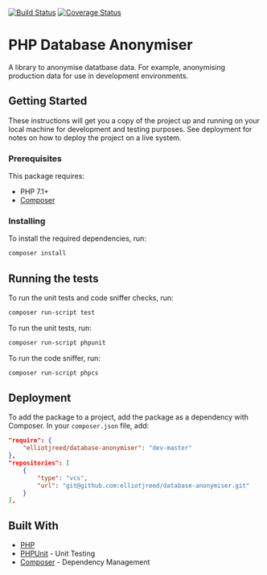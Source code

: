 [![Build Status](https://travis-ci.org/elliotjreed/database-anonymiser.svg?branch=master)](https://travis-ci.org/elliotjreed/database-anonymiser) [![Coverage Status](https://coveralls.io/repos/github/elliotjreed/database-anonymiser/badge.svg?branch=master)](https://coveralls.io/github/elliotjreed/database-anonymiser?branch=master)

# PHP Database Anonymiser

A library to anonymise datatbase data. For example, anonymising production data for use in development environments.


## Getting Started

These instructions will get you a copy of the project up and running on your local machine for development and testing purposes. See deployment for notes on how to deploy the project on a live system.


### Prerequisites

This package requires:
 - PHP 7.1+
 - [Composer](https://getcomposer.org/)


### Installing

To install the required dependencies, run:

```bash
composer install
```


## Running the tests

To run the unit tests and code sniffer checks, run:

```bash
composer run-script test
```

To run the unit tests, run:

```bash
composer run-script phpunit
```

To run the code sniffer, run:

```bash
composer run-script phpcs
```


## Deployment

To add the package to a project, add the package as a dependency with Composer. In your `composer.json` file, add:

```json
"require": {
    "elliotjreed/database-anonymiser": "dev-master"
},
"repositories": [
    {
        "type": "vcs",
        "url": "git@github.com:elliotjreed/database-anonymiser.git"
    }
],
```


## Built With

* [PHP](https://secure.php.net/)
* [PHPUnit](https://phpunit.de/) - Unit Testing
* [Composer](https://getcomposer.org/) - Dependency Management
